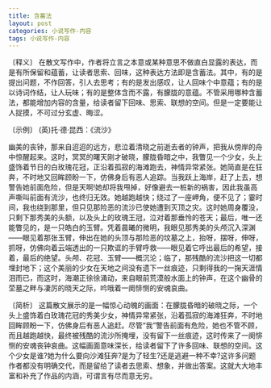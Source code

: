 ```yaml
---
title: 含蓄法
layout: post
categories: 小说写作-内容
tags: 小说写作-内容
---
```


〔释义〕 在散文写作中，作者将立言之本意或某种意思不做直白显露的表达，而是有所保留和蕴蓄，让读者思索、回味，这种表达方法即是含蓄法。其中，有的是提出问题，不作回答，引人去思考；有的是发出感叹，让人回味个中意蕴；有的是以诗词作结，让人玩味；有的是整体含而不露，有朦胧的意蕴。不管采用哪种含蓄法，都能增加内容的含量，给读者留下回味、思索、联想的空间。但是一定要能让人捉摸，不可过分玄虚、晦涩。

〔示例〕 (英)托·德·昆西：《流沙》

幽美的丧钟，那来自迢迢的远方，悲泣着清晓之前逝去者的钟声，把我从傍岸的舟中惊醒起来。这时，冥冥的曙天刚才破晓，朦胧昏暗之中，我瞥见一个少女，头上盛饰着节日的白玫瑰花冠，正沿着孤寂的海滩跑去，神情异常紧张。她简直是在狂奔，不时地又回眸顾盼一下，仿佛身后有恶人追踪。当我跃上海岸，赶了上去，想警告她前面危险，但是天啊!她却将我甩掉，好像避去一桩新的祸害，因此我虽高声嘶叫前面有流沙，也终归无效。她越跑越快；绕过了一座岬角，便不见了；霎时间，我也绕到那里，但只见那险恶的流沙已使她遭到灭顶之灾。这时她周身覆没，只剩下那秀美的头额，以及头上的玫瑰王冠，泣对着那垂怜的苍天；最后，唯一还能瞥见的，是一只皓白的玉臂。凭着晨曦的微明，我眼见那秀美的头颅沉入深渊——眼见着那张玉臂，伸出在她的头顶与那险恶的坟墓之上，抬呀，摆呀，伸呀，抓呀，仿佛向着云端透出的一只欺诓的手臂呼救——眼见着它呼出最后的希望，接着，最后的绝望。头颅、花冠、玉臂——概沉沦；临了，那残酷的流沙把这一切都埋封地下；这个美丽的少女在天地之间没有遗下一丝痕迹，只剩得我的一掬天涯情泪而已，而这时，海潮正徐徐涌动，来自眼前荒漠般水面上的钟声，在这个幽骨的茔墓之畔与凄厉的晓天之际，吟哦着一阕悱恻的安魂哀曲。

〔简析〕 这篇散文展示的是一幅惊心动魄的画面：在朦胧昏暗的破晓之际，一个头上盛饰着白玫瑰花冠的秀美少女，神情异常紧张，沿着孤寂的海滩狂奔，不时地回眸顾盼一下，仿佛身后有恶人追赶。尽管“我”警告前面有危险，她也不管不顾，而且越跑越快，最终被残酷的流沙所掩埋，没有留下一丝痕迹，这时传来了一阕悱恻的安魂丧钟哀曲。这幅画面意味深长，给读者留下了许多回味、联想的空间。这个少女是谁?她为什么要向沙滩狂奔?是为了轻生?还是逃避一种不幸?这许多问题作者都没有明确交代，而是留给了读者去思索、想象，并做出答案。这就大大地丰富和补充了作品的内涵，可谓言有尽而意无穷。 
